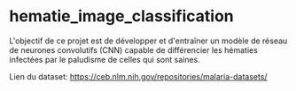 # hematie_image_classification
L'objectif de ce projet est de développer et d'entraîner un modèle de réseau de neurones convolutifs (CNN) capable de différencier les hématies infectées par le paludisme de celles qui sont saines.


Lien du dataset: https://ceb.nlm.nih.gov/repositories/malaria-datasets/

